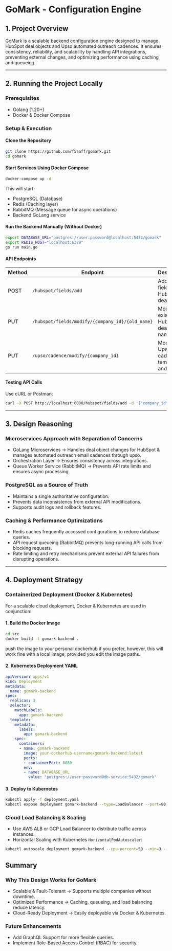 # **GoMark - Configuration Engine**

## **1. Project Overview**
GoMark is a scalable backend configuration engine designed to manage HubSpot deal objects and Upso automated outreach cadences. It ensures consistency, reliability, and scalability by handling API integrations, preventing external changes, and optimizing performance using caching and queueing.

---

## **2. Running the Project Locally**

### **Prerequisites**
- Golang (1.20+)
- Docker & Docker Compose

### **Setup & Execution**

#### **Clone the Repository**
```sh
git clone https://github.com/f5aaff/gomark.git
cd gomark
```

#### **Start Services Using Docker Compose**
```sh
docker-compose up -d
```
This will start:
- PostgreSQL (Database)
- Redis (Caching layer)
- RabbitMQ (Message queue for async operations)
- Backend  GoLang service

#### **Run the Backend Manually (Without Docker)**
```sh
export DATABASE_URL="postgres://user:password@localhost:5432/gomark"
export REDIS_HOST="localhost:6379"
go run main.go
```

#### **API Endpoints**
| Method | Endpoint | Description |
|--------|---------|-------------|
| POST | `/hubspot/fields/add` | Add a new field to a HubSpot deal object |
| PUT | `/hubspot/fields/modify/{company_id}/{old_name}` | Modify an existing HubSpot deal field name |
| PUT | `/upso/cadence/modify/{company_id}` | Modify an Upso email cadence template and timing |

#### **Testing API Calls**
Use cURL or Postman:
```sh
curl -X POST http://localhost:8080/hubspot/fields/add -d '{"company_id":"123", "name":"Deal Stage", "type":"string", "value":"Negotiation"}' -H "Content-Type: application/json"
```

---

## **3. Design Reasoning**

### **Microservices Approach with Separation of Concerns**
- GoLang Microservices → Handles deal object changes for HubSpot & manages automated outreach email cadences through upso.
- Orchestration Layer → Ensures consistency across integrations.
- Queue Worker Service (RabbitMQ) → Prevents API rate limits and ensures async processing.

### **PostgreSQL as a Source of Truth**
- Maintains a single authoritative configuration.
- Prevents data inconsistency from external API modifications.
- Supports audit logs and rollback features.

### **Caching & Performance Optimizations**
- Redis caches frequently accessed configurations to reduce database queries.
- API request queueing (RabbitMQ) prevents long-running API calls from blocking requests.
- Rate limiting and retry mechanisms prevent external API failures from disrupting operations.

---

## **4. Deployment Strategy**

### **Containerized Deployment (Docker & Kubernetes)**
For a scalable cloud deployment, Docker & Kubernetes are used in conjunction:

#### **1. Build the Docker Image**
```sh
cd src
docker build -t gomark-backend .
```

push the image to your personal dockerhub if you prefer, however, this will work fine with a local image; provided you edit the image paths.

#### **2. Kubernetes Deployment YAML**
```yaml
apiVersion: apps/v1
kind: Deployment
metadata:
  name: gomark-backend
spec:
  replicas: 3
  selector:
    matchLabels:
      app: gomark-backend
  template:
    metadata:
      labels:
        app: gomark-backend
    spec:
      containers:
      - name: gomark-backend
        image: your-dockerhub-username/gomark-backend:latest
        ports:
        - containerPort: 8080
        env:
        - name: DATABASE_URL
          value: "postgres://user:password@db-service:5432/gomark"
```
#### **3. Deploy to Kubernetes**
```sh
kubectl apply -f deployment.yaml
kubectl expose deployment gomark-backend --type=LoadBalancer --port=80 --target-port=8080
```

### **Cloud Load Balancing & Scaling**
- Use AWS ALB or GCP Load Balancer to distribute traffic across instances.
- Horizontal Scaling with Kubernetes `HorizontalPodAutoscaler`:
```sh
kubectl autoscale deployment gomark-backend --cpu-percent=50 --min=3 --max=10
```

## **Summary**
### **Why This Design Works for GoMark**
- Scalable & Fault-Tolerant → Supports multiple companies without downtime.
- Optimized Performance → Caching, queueing, and load balancing reduce latency.
- Cloud-Ready Deployment → Easily deployable via Docker & Kubernetes.

### **Future Enhancements**
- Add GraphQL Support for more flexible queries.
- Implement Role-Based Access Control (RBAC) for security.
